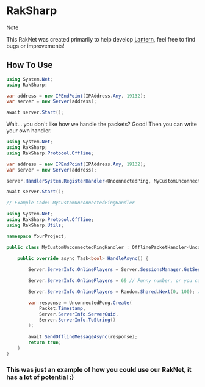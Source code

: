 # RakSharp

> [!NOTE]
> This RakNet was created primarily to help develop [Lantern](https://github.com/LanternBE/Lantern), feel free to find bugs or improvements!

## How To Use

```csharp
using System.Net;
using RakSharp;

var address = new IPEndPoint(IPAddress.Any, 19132);
var server = new Server(address);

await server.Start();
```

Wait... you don't like how we handle the packets? Good! Then you can write your own handler.

```csharp
using System.Net;
using RakSharp;
using RakSharp.Protocol.Offline;

var address = new IPEndPoint(IPAddress.Any, 19132);
var server = new Server(address);

server.HandlerSystem.RegisterHandler<UnconnectedPing, MyCustomUnconnectedPingHandler>();

await server.Start();
```

```csharp
// Example Code: MyCustomUnconnectedPingHandler

using System.Net;
using RakSharp.Protocol.Offline;
using RakSharp.Utils;

namespace YourProject;

public class MyCustomUnconnectedPingHandler : OfflinePacketHandler<UnconnectedPing> {
    
    public override async Task<bool> HandleAsync() {

        Server.ServerInfo.OnlinePlayers = Server.SessionsManager.GetSessions().Count; // Maybe instead of this, you can do your own things, like:

        Server.ServerInfo.OnlinePlayers = 69 // Funny number, or you can do this:

        Server.ServerInfo.OnlinePlayers = Random.Shared.Next(0, 100); // Wow, a random players counter!

        var response = UnconnectedPong.Create(
            Packet.Timestamp, 
            Server.ServerInfo.ServerGuid, 
            Server.ServerInfo.ToString()
        );
        
        await SendOfflineMessageAsync(response);
        return true;
    }
}
```

### This was just an example of how you could use our RakNet, it has a lot of potential :)